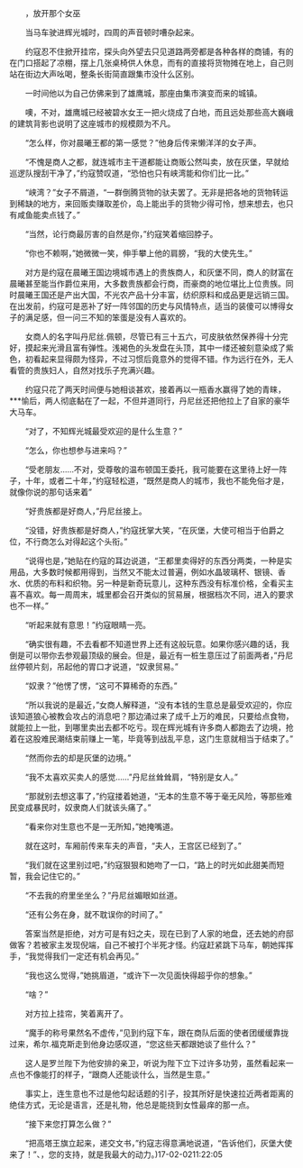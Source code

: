 　　，放开那个女巫

　　当马车驶进辉光城时，四周的声音顿时嘈杂起来。

　　约寇忍不住掀开挂帘，探头向外望去只见道路两旁都是各种各样的商铺，有的在门口搭起了凉棚，摆上几张桌椅供人休息，而有的直接将货物摊在地上，自己则站在街边大声吆喝，整条长街简直跟集市没什么区别。

　　一时间他以为自己仿佛来到了雄鹰城，那座由集市演变而来的城镇。

　　噢，不对，雄鹰城已经被碧水女王一把火烧成了白地，而且远处那些高大巍峨的建筑背影也说明了这座城市的规模颇为不凡。

　　“怎么样，你对晨曦王都的第一感觉？”他身后传来懒洋洋的女子声。

　　“不愧是商人之都，就连城市主干道都能让商贩公然叫卖，放在灰堡，早就给巡逻队搜刮干净了，”约寇赞叹道，“恐怕也只有峡湾能和你们比一比。”

　　“峡湾？”女子不屑道，“一群倒腾货物的驮夫罢了。无非是把各地的货物转运到稀缺的地方，来回贩卖赚取差价，岛上能出手的货物少得可怜，想来想去，也只有咸鱼能卖点钱了。”

　　“当然，论行商最厉害的自然是你，”约寇笑着缩回脖子。

　　“你也不赖啊，”她微微一笑，伸手攀上他的肩膀，“我的大使先生。”

　　对方是约寇在晨曦王国边境城市遇上的贵族商人，和灰堡不同，商人的财富在晨曦甚至能当作爵位来用，大多数贵族都会行商，而豪商的地位堪比上位贵族。同时晨曦王国还是产出大国，不光农产品十分丰富，纺织原料和成品更是远销三国。在出发前，约寇可是恶补了好一阵邻国的历史与风情特点，适当的装傻可以博得女子的满足感，但一问三不知的笨蛋是没有人喜欢的。

　　女商人的名字叫丹尼丝.佩顿，尽管已有三十五六，可皮肤依然保养得十分完好，摸起来光滑且富有弹性。浅褐色的头发盘在头顶，其中一缕还被刻意染成了紫色，初看起来显得颇为怪异，不过习惯后竟意外的觉得不错。作为远行在外，无人看管的贵族妇人，自然对找乐子充满兴趣。

　　约寇只花了两天时间便与她相谈甚欢，接着再以一瓶香水赢得了她的青睐，***愉后，两人彻底黏在了一起，不但并道同行，丹尼丝还把他拉上了自家的豪华大马车。

　　“对了，不知辉光城最受欢迎的是什么生意？”

　　“怎么，你也想参与进来吗？”

　　“受老朋友……不对，受尊敬的温布顿国王委托，我可能要在这里待上好一阵子，十年，或者二十年，”约寇轻松道，“既然是商人的城市，我也不能免俗才是，就像你说的那句话来着”

　　“好贵族都是好商人，”丹尼丝接上。

　　“没错，好贵族都是好商人，”约寇抚掌大笑，“在灰堡，大使可相当于伯爵之位，不行商怎么对得起这个头衔。”

　　“说得也是，”她贴在约寇的耳边说道，“王都里卖得好的东西分两类，一种是实用品，大多数时候都用得到，当然又不能太过普遍，例如水晶玻璃杯、银镜、香水、优质的布料和织物。另一种是新奇玩意儿，这种东西没有标准价格，全看买主喜不喜欢。每一周周末，城里都会召开类似的贸易展，根据档次不同，进入的要求也不一样。”

　　“听起来就有意思！”约寇眼睛一亮。

　　“确实很有趣，不去看都不知道世界上还有这般玩意。如果你感兴趣的话，我倒是可以带你去参观最顶级的展会。但是，最近有一桩生意压过了前面两者，”丹尼丝停顿片刻，吊起他的胃口才说道，“奴隶贸易。”

　　“奴隶？”他愣了愣，“这可不算稀奇的东西。”

　　“所以我说的是最近，”女商人解释道，“没有本钱的生意总是最受欢迎的，你应该知道狼心被教会攻占的消息吧？那边涌过来了成千上万的难民，只要给点食物，就能拉上一批，到哪里卖出去都不吃亏。现在辉光城有许多商人都跑去了边境，抢着在这股难民潮结束前赚上一笔，毕竟等到战乱平息，这门生意就相当于结束了。”

　　“然而你去的却是灰堡的边境。”

　　“我不太喜欢买卖人的感觉……”丹尼丝耸耸肩，“特别是女人。”

　　“那就别去想这事了，”约寇搂着她道，“无本的生意不等于毫无风险，等那些难民变成暴民时，奴隶商人们就该头痛了。”

　　“看来你对生意也不是一无所知，”她掩嘴道。

　　就在这时，车厢前传来车夫的声音，“夫人，王宫区已经到了。”

　　“我们就在这里别过吧，”约寇狠狠和她吻了一口，“路上的时光如此甜美而短暂，我会记住它的。”

　　“不去我的府里坐坐么？”丹尼丝媚眼如丝道。

　　“还有公务在身，就不耽误你的时间了。”

　　答案当然是拒绝，对方可是有妇之夫，现在已到了人家的地盘，还去她的府邸做客？若被家主发现倪端，自己不被打个半死才怪。约寇赶紧跳下马车，朝她挥挥手，“我觉得我们一定还有机会再见。”

　　“我也这么觉得，”她挑眉道，“或许下一次见面快得超乎你的想象。”

　　“啥？”

　　对方拉上挂帘，笑着离开了。

　　“魔手的称号果然名不虚传，”见到约寇下车，跟在商队后面的使者团缓缓靠拢过来，希尔.福克斯走到他身边感叹道，“您这些天都跟她谈了些什么？”

　　这人是罗兰陛下为他安排的亲卫，听说为陛下立下过许多功劳，虽然看起来一点也不像能打的样子，“跟商人还能谈什么，当然是生意。”

　　事实上，连生意也不过是他勾起话题的引子，投其所好是快速拉近两者距离的绝佳方式，无论是语言，还是礼物，他总是能挠到女性最痒的那一点。

　　“接下来您打算怎么做？”

　　“把高塔王旗立起来，递交文书，”约寇志得意满地说道，“告诉他们，灰堡大使来了！”、，您的支持，就是我最大的动力。)17-02-0211:22:05

